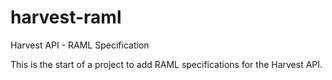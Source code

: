 # harvest-raml
Harvest API - RAML Specification

This is the start of a project to add RAML specifications for the Harvest API.
